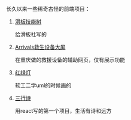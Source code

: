 长久以来一些稀奇古怪的前端项目：

1. [滑板技能树](https://chenzihong-gavin.github.io/skillTree/skateboarding/)

   给滑板社写的

2. [Arrivals救生设备大屏](https://chenzihong-gavin.github.io/skillTree/swimming/)

   在重庆做的救援设备的辅助网页，仅有展示功能

3. [红绿灯](https://chenzihong-gavin.github.io/skillTree/trafficLights/)

   软工二学uml的时候画的

4. [三行诗](https://chenzihong-gavin.github.io/skillTree/aCupofPoetry)

   用react写的第一个项目，生活有诗和远方